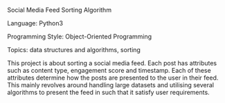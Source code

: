 Social Media Feed Sorting Algorithm

Language: Python3

Programming Style: Object-Oriented Programming

Topics: data structures and algorithms, sorting

This project is about sorting a social media feed. Each post has attributes such as content type, engagement score and timestamp.
Each of these attributes determine how the posts are presented to the user in their feed. This mainly revolves around handling large datasets
and utilising several algorithms to present the feed in such that it satisfy user requirements.

